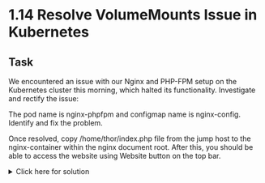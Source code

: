 # 1.14 Resolve VolumeMounts Issue in Kubernetes

## Task
We encountered an issue with our Nginx and PHP-FPM setup on the Kubernetes cluster this morning, which halted its functionality. Investigate and rectify the issue:

The pod name is nginx-phpfpm and configmap name is nginx-config. Identify and fix the problem.

Once resolved, copy /home/thor/index.php file from the jump host to the nginx-container within the nginx document root. After this, you should be able to access the website using Website button on the top bar.
<details>
  <summary>Click here for solution</summary>

  ## Solution
  1. Copy current pod configuration to YAML (or create it) + Troubleshooting
  ```bash
  kubectl get pod nginx-phpfpm -o yaml > ningx-phpfpm.yaml
  # This will be needed to recreate the pod later
  
  kubectl describe pod nginx-phpfpm
  kubectl logs nginx-phpfpm -c nginx-container
  kubectl logs nginx-phpfpm
  kubectl get configmap nginx-config -o yaml
  ```
  We notice PHP-FPM wrote into /var/www/html while Nginx served from /usr/share/nginx/html 
    
  In the ConfigMap, we notice root /var/www/html and listen 8099  
    
  While listening on port 8099 is unusual (usually port 80), here it's part of the configuration, so no need to change it  
    
  So the problem is clearly the mismatch between where PHP-FPM writes and where Nginx serves.  
  
  2. Edit (or create) the YAML
  In order to clean up, we removed:  
    - The entire "status:" section at the end  
    - Under "metadata:", annotations (and it's nested content), resourceVersion, uid, creationTimestap, any managedFields  
    - Under spec, dnsPolicy, enableServiceLinks, nodeName, preemptionPolicy, proprity, schedulername, securityContext, serviceAccount, serviceAccountName, terminationGracePeriodSeconds, entire tolerations list, any imagePullPolicy, any terminationMessagePath  

  ```yaml
  # Expected yaml
  apiVersion: v1
  kind: Pod
  metadata:
    labels:
      app: php-app
    name: nginx-phpfpm
    namespace: default
  spec:
    containers:
    - image: php:7.2-fpm-alpine
      imagePullPolicy: IfNotPresent
      name: php-fpm-container
      resources: {}
      terminationMessagePath: /dev/termination-log
      terminationMessagePolicy: File
      volumeMounts:
      - mountPath: /usr/share/nginx/html  # Changed to match Nginx
        name: shared-files
      - mountPath: /var/run/secrets/kubernetes.io/serviceaccount
        name: kube-api-access-6px6z
        readOnly: true
    - image: nginx:latest
      imagePullPolicy: Always
      name: nginx-container
      resources: {}
      terminationMessagePath: /dev/termination-log
      terminationMessagePolicy: File
      volumeMounts:
      - mountPath: /usr/share/nginx/html
        name: shared-files
      - mountPath: /etc/nginx/nginx.conf
        name: nginx-config-volume
        subPath: nginx.conf
      - mountPath: /var/run/secrets/kubernetes.io/serviceaccount
        name: kube-api-access-6px6z
        readOnly: true
    restartPolicy: Always
    volumes:
    - emptyDir: {}
      name: shared-files
    - configMap:
        defaultMode: 420
        name: nginx-config
      name: nginx-config-volume
    - name: kube-api-access-6px6z
      projected:
        defaultMode: 420
        sources:
        - serviceAccountToken:
            expirationSeconds: 3607
            path: token
        - configMap:
            items:
            - key: ca.crt
              path: ca.crt
            name: kube-root-ca.crt
        - downwardAPI:
            items:
            - fieldRef:
                apiVersion: v1
                fieldPath: metadata.namespace
              path: namespace
  ```
  3. Edit ConfigMap
  ```yaml
  # Here, we need to change the root to correct the mismatch
  apiVersion: v1
  data:
    nginx.conf: |
      events {
      }
      http {
        server {
          listen 8099 default_server;
          listen [::]:8099 default_server;
  
          # Set nginx to serve files from the shared volume!
          root /usr/share/nginx/html;  # <- Change here
          index  index.html index.htm index.php;
          server_name _;
          location / {
            try_files $uri $uri/ =404;
          }
          location ~ \.php$ {
            include fastcgi_params;
            fastcgi_param REQUEST_METHOD $request_method;
            fastcgi_param SCRIPT_FILENAME $document_root$fastcgi_script_name;
            fastcgi_pass 127.0.0.1:9000;
          }
        }
      }
  kind: ConfigMap
  metadata:
    annotations:
      kubectl.kubernetes.io/last-applied-configuration: |
        {"apiVersion":"v1","data":{"nginx.conf":"events {\n}\nhttp {\n  server {\n    listen 8099 default_server;\n    listen [::]:8099 default_server;\n\n    # Set nginx to serve files from the shared volume!\n    root /var/www/html;\n    index  index.html index.htm index.php;\n    server_name _;\n    location / {\n      try_files $uri $uri/ =404;\n    }\n    location ~ \\.php$ {\n      include fastcgi_params;\n      fastcgi_param REQUEST_METHOD $request_method;\n      fastcgi_param SCRIPT_FILENAME $document_root$fastcgi_script_name;\n      fastcgi_pass 127.0.0.1:9000;\n    }\n  }\n}\n"},"kind":"ConfigMap","metadata":{"annotations":{},"name":"nginx-config","namespace":"default"}}
    creationTimestamp: "2025-07-16T01:03:13Z"
    name: nginx-config
    namespace: default
    resourceVersion: "6278"
    uid: 21b033c6-b854-4a9b-83f3-2d0846f25a85
  ```
  4. Delete and recreate pod
  ```bash
  kubectl delete pod nginx-phpfpm
  kubectl apply -f nginx-phpfpm.yaml
  ```
  5. Copy the index.php file into the container
  ```bash
  kubectl cp /home/thor/index.php \
  nginx-phpfpm:/usr/share/nginx/html/index.php \
  -c php-fpm-container
  ```
  6. Verify
  ```bash
  kubectl get pods nginx-phpfpm

  # Verify file presence
  kubectl exec nginx-phpfpm -c nginx-container -- ls /usr/share/nginx/html
  ```
  Go to the web interface, it should work now.
</details>
